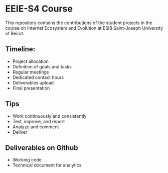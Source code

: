 # EEIE-S4 Course

This repository contains the contributions of the student projects in the course on Internet Ecosystem and Evolution at ESIB Saint-Joseph University of Beirut.

## Timeline:
* Project allocation
* Definition of goals and tasks
* Regular meetings
* Dedicated contact hours
* Deliverables upload
* Final presentation

## Tips
* Work continuously and consistently
* Test, improve, and report
* Analyze and comment
* Deliver

## Deliverables on Github
* Working code
* Technical document for analytics
